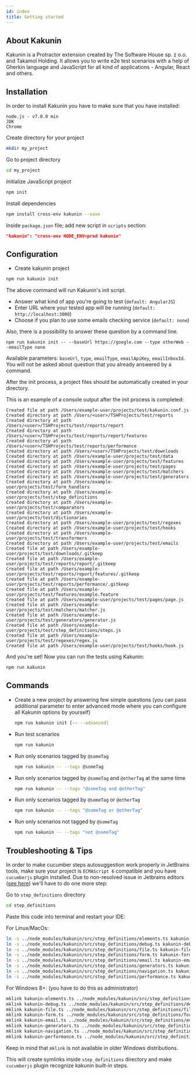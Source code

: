 ```yaml
---
id: index
title: Getting started
---
```


## About Kakunin

Kakunin is a Protractor extension created by The Software House sp. z o.o. and Takamol Holding. It allows you
to write e2e test scenarios with a help of Gherkin language and JavaScript for all kind of applications - Angular, React and others.

## Installation

In order to install Kakunin you have to make sure that you have installed:

```text
node.js - v7.8.0 min
JDK
Chrome
```
  
Create directory for your project
```bash
mkdir my_project
```
    
Go to project directory 
```bash
cd my_project
```
    
Initialize JavaScript project
```bash
npm init
```

Install dependencies
```bash
npm install cross-env kakunin --save
```
    
Inside `package.json` file; add new script in `scripts` section:
```json
"kakunin": "cross-env NODE_ENV=prod kakunin"
``` 

## Configuration

* Create kakunin project
```bash
npm run kakunin init
```
The above command will run Kakunin's init script.
* Answer what kind of app you're going to test (`default: AngularJS`)
* Enter URL where your tested app will be running (`default: http://localhost:3000`)
* Choose if you plan to use some emails checking service (`default: none`)

Also, there is a possibility to answer these question by a command line.
```text
npm run kakunin init -- --baseUrl https://google.com --type otherWeb --emailType none
```
Available parameters: `baseUrl`, `type`, `emailType`, `emailApiKey`, `emailInboxId`.
You will not be asked about question that you already answered by a command.

After the init process, a project files should be automatically created in your directory.

This is an example of a console output after the init process is completed:
```text
Created file at path /Users/example-user/projects/test/kakunin.conf.js
Created directory at path /Users/<user>/TSHProjects/test/reports
Created directory at path /Users/<user>/TSHProjects/test/reports/report
Created directory at path /Users/<user>/TSHProjects/test/reports/report/features
Created directory at path /Users/<user>/TSHProjects/test/reports/performance
Created directory at path /Users/<user>/TSHProjects/test/downloads
Created directory at path /Users/example-user/projects/test/data
Created directory at path /Users/example-user/projects/test/features
Created directory at path /Users/example-user/projects/test/pages
Created directory at path /Users/example-user/projects/test/matchers
Created directory at path /Users/example-user/projects/test/generators
Created directory at path /Users/example-user/projects/test/form_handlers
Created directory at path /Users/example-user/projects/test/step_definitions
Created directory at path /Users/example-user/projects/test/comparators
Created directory at path /Users/example-user/projects/test/dictionaries
Created directory at path /Users/example-user/projects/test/regexes
Created directory at path /Users/example-user/projects/test/hooks
Created directory at path /Users/example-user/projects/test/transformers
Created directory at path /Users/example-user/projects/test/emails
Created file at path /Users/example-user/projects/test/downloads/.gitkeep
Created file at path /Users/example-user/projects/test/reports/report/.gitkeep
Created file at path /Users/example-user/projects/test/reports/report/features/.gitkeep
Created file at path /Users/example-user/projects/test/reports/performance/.gitkeep
Created file at path /Users/example-user/projects/test/features/example.feature
Created file at path /Users/example-user/projects/test/pages/page.js
Created file at path /Users/example-user/projects/test/matchers/matcher.js
Created file at path /Users/example-user/projects/test/generators/generator.js
Created file at path /Users/example-user/projects/test/step_definitions/steps.js
Created file at path /Users/example-user/projects/test/regexes/regex.js
Created file at path /Users/example-user/projects/test/hooks/hook.js
```

And you're set! Now you can run the tests using Kakunin:

```bash
npm run kakunin
```
  
  
## Commands

* Create a new project by answering few simple questions (you can pass additional parameter to enter advanced mode where you can configure all Kakunin options by yourself)

    ```bash 
    npm run kakunin init [-- --advanced]
    ``` 
* Run test scenarios

    ```bash
    npm run kakunin
    ```
* Run only scenarios tagged by `@someTag`

     ```bash
     npm run kakunin -- --tags @someTag
     ``` 
* Run only scenarios tagged by `@someTag` and `@otherTag` at the same time
 
    ```bash
    npm run kakunin -- --tags "@someTag and @otherTag"
    ```
 
* Run only scenarios tagged by `@someTag` or `@otherTag`
     
     ```bash
     npm run kakunin -- --tags "@someTag or @otherTag"
     ```
  
* Run only scenarios not tagged by `@someTag` 

    ```bash
    npm run kakunin -- --tags "not @someTag"
    ```

## Troubleshooting & Tips

In order to make cucumber steps autosuggestion work properly in JetBrains tools, make sure your project is `ECMAScript 6` compatible and you have `cucumberjs` plugin installed.
Due to non-resolved issue in Jetbrains editors ([see here](https://youtrack.jetbrains.com/issue/WEB-11505)) we'll have to do one more step:
 
Go to `step_definitions` directory 
```bash
cd step_definitions
``` 

Paste this code into terminal and restart your IDE:

For Linux/MacOs:

```bash
ln -s ../node_modules/kakunin/src/step_definitions/elements.ts kakunin-elements.ts
ln -s ../node_modules/kakunin/src/step_definitions/debug.ts kakunin-debug.ts
ln -s ../node_modules/kakunin/src/step_definitions/file.ts kakunin-file.ts
ln -s ../node_modules/kakunin/src/step_definitions/form.ts kakunin-form.ts
ln -s ../node_modules/kakunin/src/step_definitions/email.ts kakunin-email.ts
ln -s ../node_modules/kakunin/src/step_definitions/generators.ts kakunin-generators.ts
ln -s ../node_modules/kakunin/src/step_definitions/navigation.ts kakunin-navigation.ts 
ln -s ../node_modules/kakunin/src/step_definitions/performance.ts kakunin-performance.ts 
```

For Windows 8+: (you have to do this as administrator)

```bash
mklink kakunin-elements.ts ../node_modules/kakunin/src/step_definitions/elements.ts
mklink kakunin-debug.ts ../node_modules/kakunin/src/step_definitions/debug.ts 
mklink kakunin-file.ts ../node_modules/kakunin/src/step_definitions/file.ts 
mklink kakunin-form.ts ../node_modules/kakunin/src/step_definitions/form.ts 
mklink kakunin-email.ts ../node_modules/kakunin/src/step_definitions/email.ts
mklink kakunin-generators.ts ../node_modules/kakunin/src/step_definitions/generators.ts 
mklink kakunin-navigation.ts ../node_modules/kakunin/src/step_definitions/navigation.ts 
mklink kakunin-performance.ts ../node_modules/kakunin/src/step_definitions/performance.ts 
```

Keep in mind that `mklink` is not available in older Windows distributions.

This will create symlinks inside `step_definitions` directory and make `cucumberjs` plugin recognize kakunin built-in steps.
